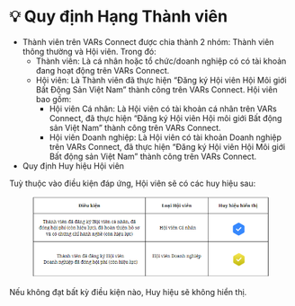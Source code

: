 # 💡 Quy định Hạng Thành viên

* Thành viên trên VARs Connect được chia thành 2 nhóm: Thành viên thông thường và Hội viên. Trong đó:
  * Thành viên: Là cá nhân hoặc tổ chức/doanh nghiệp có có tài khoản đang hoạt động trên VARs Connect.
  * Hội viên: Là Thành viên đã thực hiện “Đăng ký Hội viên Hội Môi giới Bất Động Sản Việt Nam” thành công trên VARs Connect. Hội viên bao gồm:
    * Hội viên Cá nhân: Là Hội viên có tài khoản cá nhân trên VARs Connect, đã thực hiện “Đăng ký Hội viên Hội môi giới Bất động sản Việt Nam” thành công trên VARs Connect.
    * Hội viên Doanh nghiệp: Là Hội viên có tài khoản Doanh nghiệp trên VARs Connect, đã thực hiện “Đăng ký Hội viên Hội Môi giới Bất động sản Việt Nam” thành công trên VARs Connect.
* Quy định Huy hiệu Hội viên

Tuỳ thuộc vào điều kiện đáp ứng, Hội viên sẽ có các huy hiệu sau:&#x20;

<figure><img src="../../.gitbook/assets/image (78).png" alt=""><figcaption></figcaption></figure>

Nếu không đạt bất kỳ điều kiện nào, Huy hiệu sẽ không hiển thị.
